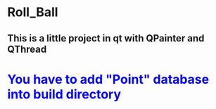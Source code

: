 # Roll_Ball
This is a little project in qt with QPainter and QThread
--------------------------------------------------------
<h1 style="color:blue;">You have to add "Point" database into build directory</h1>
